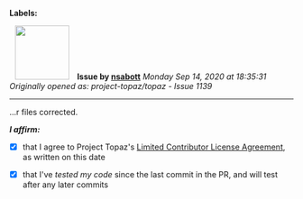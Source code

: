 **Labels:**



<a href="https://github.com/nsabott"><img src="https://avatars0.githubusercontent.com/u/25453121?v=4" width="96" height="96" hspace="10"></img></a> **Issue by [nsabott](https://github.com/nsabott)**
_Monday Sep 14, 2020 at 18:35:31_
_Originally opened as: project-topaz/topaz - Issue 1139_

----

…r files corrected.

<!-- place 'x' mark between square [] brackets to affirm: -->
**_I affirm:_**
- [x] that I agree to Project Topaz's [Limited Contributor License Agreement](http://project-topaz.com/blob/release/CONTRIBUTOR_AGREEMENT.md), as written on this date
- [x] that I've _tested my code_ since the last commit in the PR, and will test after any later commits


